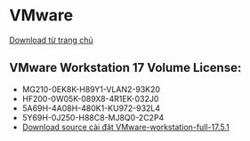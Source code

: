# VMware #

  [Download từ trang chủ](https://www.vmware.com/products/workstation-pro/workstation-pro-evaluation.html)

## VMware Workstation 17 Volume License: ##

  - MG210-0EK8K-H89Y1-VLAN2-93K20
  - HF200-0W05K-089X8-4R1EK-032J0
  - 5A69H-4A08H-480K1-KU972-932L4
  - 5Y69H-0J250-H88C8-MJ8Q0-2C2P4
  - [Download source cài đặt VMware-workstation-full-17.5.1](https://1drv.ms/u/s!AmvuvqBBIcK6iQVgjPUSlqUiIi-L?e=v5AV7L)


